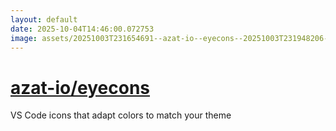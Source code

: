 ```yaml
---
layout: default
date: 2025-10-04T14:46:00.072753
image: assets/20251003T231654691--azat-io--eyecons--20251003T231948206--cropped.png
---
```


# [azat-io/eyecons](https://github.com/azat-io/eyecons)

VS Code icons that adapt colors to match your theme
